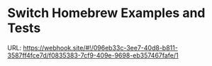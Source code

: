 # Switch Homebrew Examples and Tests

URL: https://webhook.site/#!/096eb33c-3ee7-40d8-b811-3587ff4fce7d/f0835383-7cf9-409e-9698-eb357467fafe/1